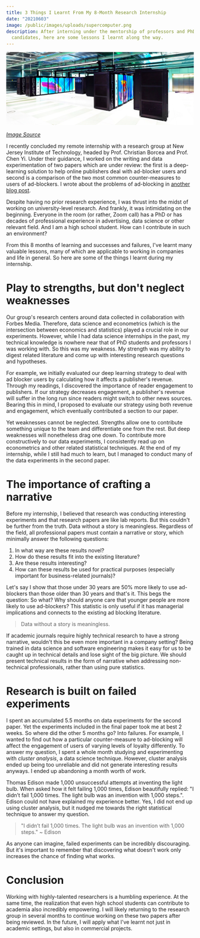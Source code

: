 ```yaml
---
title: 3 Things I Learnt From My 8-Month Research Internship
date: "20210603"
image: /public/images/uploads/supercomputer.png
description: After interning under the mentorship of professors and PhD
  candidates, here are some lessons I learnt along the way.
---
```

![](/public/images/uploads/supercomputer.png)

*[Image Source](https://securityboulevard.com/2020/05/11-plus-supercomputers-hacked-with-cryptominers-by-china/)*

I recently concluded my remote internship with a research group at New Jersey Institute of Technology, headed by Prof. Christian Borcea and Prof. Chen Yi. Under their guidance, I worked on the writing and data experimentation of two papers which are under review: the first is a deep-learning solution to help online publishers deal with ad-blocker users and second is a comparison of the two most common counter-measures to users of ad-blockers. I wrote about the problems of ad-blocking in [another blog post](https://michaelchen.io/blog/why-adblocking-is-so-problematic).

Despite having no prior research experience, I was thrust into the midst of working on university-level research. And frankly, it was intimidating on the beginning. Everyone in the room (or rather, Zoom call) has a PhD or has decades of professional experience in advertising, data science or other relevant field. And I am a high school student. How can I contribute in such an environment?

From this 8 months of learning and successes and failures, I've learnt many valuable lessons, many of which are applicable to working in companies and life in general. So here are some of the things I learnt during my internship.

# Play to strengths, but don't neglect weaknesses

Our group's research centers around data collected in collaboration with Forbes Media. Therefore, data science and econometrics (which is the intersection between economics and statistics) played a crucial role in our experiments. However, while I had data science internships in the past, my technical knowledge is nowhere near that of PhD students and professors I was working with. So this was my weakness. My strength was my ability to digest related literature and come up with interesting research questions and hypotheses. 

For example, we initially evaluated our deep learning strategy to deal with ad blocker users by calculating how it affects a publisher's revenue. Through my readings, I discovered the importance of reader engagement to publishers. If our strategy decreases engagement, a publisher's revenue will suffer in the long run since readers might switch to other news sources. Bearing this in mind, I proposed to evaluate our strategy using both revenue and engagement, which eventually contributed a section to our paper.

Yet weaknesses cannot be neglected. Strengths allow one to contribute something unique to the team and differentiate one from the rest. But deep weaknesses will nonetheless drag one down. To contribute more constructively to our data experiments, I consistently read up on econometrics and other related statistical techniques. At the end of my internship, while I still had much to learn, but I managed to conduct many of the data experiments in the second paper.

# The importance of crafting a narrative

Before my internship, I believed that research was conducting interesting experiments and that research papers are like lab reports. But this couldn't be further from the truth. Data without a story is meaningless. Regardless of the field, all professional papers must contain a narrative or story, which minimally answer the following questions:

1. In what way are these results novel?
2. How do these results fit into the existing literature?
3. Are these results interesting?
4. How can these results be used for practical purposes (especially important for business-related journals)?

Let's say I show that those under 30 years are 50% more likely to use ad-blockers than those older than 30 years and that's it. This begs the question: So what? Why should anyone care that younger people are more likely to use ad-blockers? This statistic is only useful if it has managerial implications and connects to the existing ad blocking literature.

> Data without a story is meaningless.

If academic journals require highly technical research to have a strong narrative, wouldn't this be even more important in a company setting? Being trained in data science and software engineering makes it easy for us to be caught up in technical details and lose sight of the big picture. We should present technical results in the form of narrative when addressing non-technical professionals, rather than using pure statistics. 

# Research is built on failed experiments

I spent an accumulated 5.5 months on data experiments for the second paper. Yet the experiments included in the final paper took me at best 2 weeks. So where did the other 5 months go? Into failures. For example, I wanted to find out how a particular counter-measure to ad-blocking will affect the engagement of users of varying levels of loyalty differently. To answer my question, I spent a whole month studying and experimenting with *cluster analysis*, a data science technique. However, cluster analysis ended up being too unreliable and did not generate interesting results anyways. I ended up abandoning a month worth of work.

Thomas Edison made 1,000 unsuccessful attempts at inventing the light bulb. When asked how it felt failing 1,000 times, Edison beautifully replied: "I didn’t fail 1,000 times. The light bulb was an invention with 1,000 steps.". Edison could not have explained my experience better. Yes, I did not end up using cluster analysis, but it nudged me towards the right statistical technique to answer my question.

> "I didn’t fail 1,000 times. The light bulb was an invention with 1,000 steps."
> ~ Edison

As anyone can imagine, failed experiments can be incredibly discouraging. But it's important to remember that discovering what doesn't work only increases the chance of finding what works.

# Conclusion

Working with highly-talented researchers is a humbling experience. At the same time, the realization that even high school students can contribute to academia also incredibly empowering. I will likely returning to the research group in several months to continue working on these two papers after being reviewed. In the future, I will apply what I've learnt not just in academic settings, but also in commercial projects.